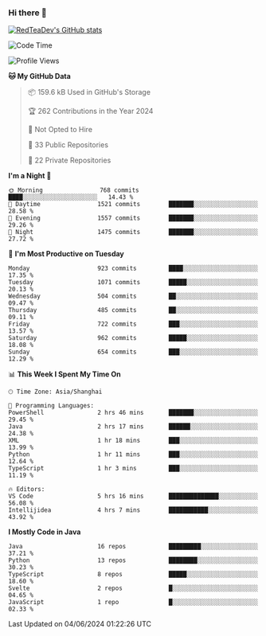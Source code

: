 ### Hi there 👋

<!--
**RedTeaDev/RedTeaDev** is a ✨ _special_ ✨ repository because its `README.md` (this file) appears on your GitHub profile.

Here are some ideas to get you started:

- 🔭 I’m currently working on ...
- 🌱 I’m currently learning ...
- 👯 I’m looking to collaborate on ...
- 🤔 I’m looking for help with ...
- 💬 Ask me about ...
- 📫 How to reach me: ...
- 😄 Pronouns: ...
- ⚡ Fun fact: ...
-->

<!--
[![wakatime](https://wakatime.com/badge/user/6b101ed0-04c0-4490-9283-eb61f2efff96.svg)](https://wakatime.com/@6b101ed0-04c0-4490-9283-eb61f2efff96)
!-->

[![RedTeaDev's GitHub stats](https://github-readme-stats.vercel.app/api?username=RedTeaDev)](https://github.com/anuraghazra/github-readme-stats)
<!--
[![willianrod's wakatime stats](https://github-readme-stats.vercel.app/api/wakatime?username=RedTeaDev)](https://github.com/anuraghazra/github-readme-stats)
!-->
<!--START_SECTION:waka-->
![Code Time](http://img.shields.io/badge/Code%20Time-2%2C313%20hrs%205%20mins-blue)

![Profile Views](http://img.shields.io/badge/Profile%20Views-1-blue)

**🐱 My GitHub Data** 

> 📦 159.6 kB Used in GitHub's Storage 
 > 
> 🏆 262 Contributions in the Year 2024
 > 
> 🚫 Not Opted to Hire
 > 
> 📜 33 Public Repositories 
 > 
> 🔑 22 Private Repositories 
 > 
**I'm a Night 🦉** 

```text
🌞 Morning                768 commits         ████░░░░░░░░░░░░░░░░░░░░░   14.43 % 
🌆 Daytime                1521 commits        ███████░░░░░░░░░░░░░░░░░░   28.58 % 
🌃 Evening                1557 commits        ███████░░░░░░░░░░░░░░░░░░   29.26 % 
🌙 Night                  1475 commits        ███████░░░░░░░░░░░░░░░░░░   27.72 % 
```
📅 **I'm Most Productive on Tuesday** 

```text
Monday                   923 commits         ████░░░░░░░░░░░░░░░░░░░░░   17.35 % 
Tuesday                  1071 commits        █████░░░░░░░░░░░░░░░░░░░░   20.13 % 
Wednesday                504 commits         ██░░░░░░░░░░░░░░░░░░░░░░░   09.47 % 
Thursday                 485 commits         ██░░░░░░░░░░░░░░░░░░░░░░░   09.11 % 
Friday                   722 commits         ███░░░░░░░░░░░░░░░░░░░░░░   13.57 % 
Saturday                 962 commits         █████░░░░░░░░░░░░░░░░░░░░   18.08 % 
Sunday                   654 commits         ███░░░░░░░░░░░░░░░░░░░░░░   12.29 % 
```


📊 **This Week I Spent My Time On** 

```text
🕑︎ Time Zone: Asia/Shanghai

💬 Programming Languages: 
PowerShell               2 hrs 46 mins       ███████░░░░░░░░░░░░░░░░░░   29.45 % 
Java                     2 hrs 17 mins       ██████░░░░░░░░░░░░░░░░░░░   24.38 % 
XML                      1 hr 18 mins        ███░░░░░░░░░░░░░░░░░░░░░░   13.99 % 
Python                   1 hr 11 mins        ███░░░░░░░░░░░░░░░░░░░░░░   12.64 % 
TypeScript               1 hr 3 mins         ███░░░░░░░░░░░░░░░░░░░░░░   11.19 % 

🔥 Editors: 
VS Code                  5 hrs 16 mins       ██████████████░░░░░░░░░░░   56.08 % 
Intellijidea             4 hrs 7 mins        ███████████░░░░░░░░░░░░░░   43.92 % 
```

**I Mostly Code in Java** 

```text
Java                     16 repos            █████████░░░░░░░░░░░░░░░░   37.21 % 
Python                   13 repos            ████████░░░░░░░░░░░░░░░░░   30.23 % 
TypeScript               8 repos             █████░░░░░░░░░░░░░░░░░░░░   18.60 % 
Svelte                   2 repos             █░░░░░░░░░░░░░░░░░░░░░░░░   04.65 % 
JavaScript               1 repo              █░░░░░░░░░░░░░░░░░░░░░░░░   02.33 % 
```




 Last Updated on 04/06/2024 01:22:26 UTC
<!--END_SECTION:waka-->


